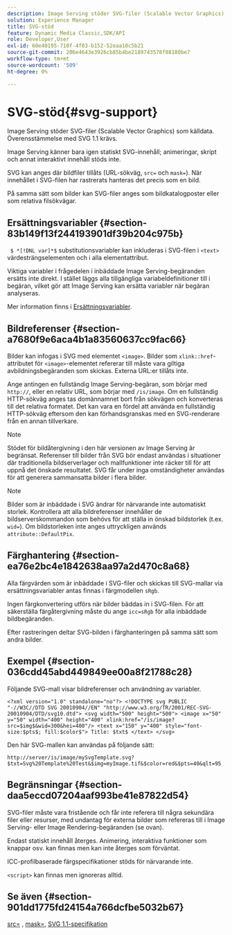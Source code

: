 ```yaml
---
description: Image Serving stöder SVG-filer (Scalable Vector Graphics) som källdata. Överensstämmelse med SVG 1.1 krävs.
solution: Experience Manager
title: SVG-stöd
feature: Dynamic Media Classic,SDK/API
role: Developer,User
exl-id: 60e40195-710f-4f03-b152-52eaa10c5b21
source-git-commit: 206e4643e3926cb85b4be2189743578f88180be7
workflow-type: tm+mt
source-wordcount: '509'
ht-degree: 0%

---
```


# SVG-stöd{#svg-support}

Image Serving stöder SVG-filer (Scalable Vector Graphics) som källdata. Överensstämmelse med SVG 1.1 krävs.

Image Serving känner bara igen statiskt SVG-innehåll; animeringar, skript och annat interaktivt innehåll stöds inte.

SVG kan anges där bildfiler tillåts (URL-sökväg, `src=` och `mask=`). När innehållet i SVG-filen har rastrerats hanteras det precis som en bild.

På samma sätt som bilder kan SVG-filer anges som bildkatalogposter eller som relativa filsökvägar.

## Ersättningsvariabler {#section-83b149f13f244193901df39b204c975b}

` $ *[!DNL var]*$` substitutionsvariabler kan inkluderas i SVG-filen i  `<text>` värdesträngselementen och i alla elementattribut.

Viktiga variabler i frågedelen i inbäddade Image Serving-begäranden ersätts inte direkt. I stället läggs alla tillgängliga variabeldefinitioner till i begäran, vilket gör att Image Serving kan ersätta variabler när begäran analyseras.

Mer information finns i [Ersättningsvariabler](../../../../../is-api/http-ref/image-serving-api-ref/c-http-protocol-reference/c-syntax-and-features/r-is-http-substitution-variables.md#reference-90dc01aba44940e4acdd0c6476e7aa5a).

## Bildreferenser {#section-a7680f9e6aca4b1a83560637cc9fac66}

Bilder kan infogas i SVG med elementet `<image>`. Bilder som `xlink::href`-attributet för `<image>`-elementet refererar till måste vara giltiga avbildningsbegäranden som skickas. Externa URL:er tillåts inte.

Ange antingen en fullständig Image Serving-begäran, som börjar med `http://`, eller en relativ URL, som börjar med `/is/image`. Om en fullständig HTTP-sökväg anges tas domännamnet bort från sökvägen och konverteras till det relativa formatet. Det kan vara en fördel att använda en fullständig HTTP-sökväg eftersom den kan förhandsgranskas med en SVG-renderare från en annan tillverkare.

>[!NOTE]
>
>Stödet för bildåtergivning i den här versionen av Image Serving är begränsat. Referenser till bilder från SVG bör endast användas i situationer där traditionella bildserverlager och mallfunktioner inte räcker till för att uppnå det önskade resultatet. SVG får under inga omständigheter användas för att generera sammansatta bilder i flera bilder.

>[!NOTE]
>
>Bilder som är inbäddade i SVG ändrar för närvarande inte automatiskt storlek. Kontrollera att alla bildreferenser innehåller de bildserverskommandon som behövs för att ställa in önskad bildstorlek (t.ex. `wid=`). Om bildstorleken inte anges uttryckligen används `attribute::DefaultPix`.

## Färghantering {#section-ea76e2bc4e1842638aa97a2d470c8a68}

Alla färgvärden som är inbäddade i SVG-filer och skickas till SVG-mallar via ersättningsvariabler antas finnas i färgmodellen `sRgb`.

Ingen färgkonvertering utförs när bilder bäddas in i SVG-filen. För att säkerställa färgåtergivning måste du ange `icc=sRgb` för alla inbäddade bildbegäranden.

Efter rastreringen deltar SVG-bilden i färghanteringen på samma sätt som andra bilder.

## Exempel {#section-036cdd45abd449849ee00a8f21788c28}

Följande SVG-mall visar bildreferenser och användning av variabler.

`<?xml version="1.0" standalone="no"?> <!DOCTYPE svg PUBLIC "-//W3C//DTD SVG 20010904//EN" "http://www.w3.org/TR/2001/REC-SVG-20010904/DTD/svg10.dtd"> <svg width="500" height="500"> <image x="50" y="50" width="400" height="400" xlink:href="/is/image?src=$img$&wid=300&hei=400"/> <text x="150" y="400" style="font-size:$pts$; fill:$color$"> Title: $txt$ </text> </svg>`

Den här SVG-mallen kan användas på följande sätt:

`http://server/is/image/mySvgTemplate.svg?$txt=Svg%20Template%20Test&$img=myImage.tif&$color=red&$pts=40&qlt=95`

## Begränsningar {#section-daa5eccd07204aaf993be41e87822d54}

SVG-filer måste vara fristående och får inte referera till några sekundära filer eller resurser, med undantag för externa bilder som refereras till i Image Serving- eller Image Rendering-begäranden (se ovan).

Endast statiskt innehåll återges. Animering, interaktiva funktioner som knappar osv. kan finnas men kan inte återges som förväntat.

ICC-profilbaserade färgspecifikationer stöds för närvarande inte.

`<script>` kan finnas men ignoreras alltid.

## Se även {#section-901dd1775fd24154a766dcfbe5032b67}

[src=](../../../../../is-api/http-ref/image-serving-api-ref/c-http-protocol-reference/c-command-reference/r-src.md#reference-f6506637778c4c69bf106a7924a91ab1) ,  [mask=](../../../../../is-api/http-ref/image-serving-api-ref/c-http-protocol-reference/c-command-reference/r-mask.md#reference-922254e027404fb890b850e2723ee06e),  [SVG 1.1-specifikation](http://www.w3.org/TR/SVG11/)
